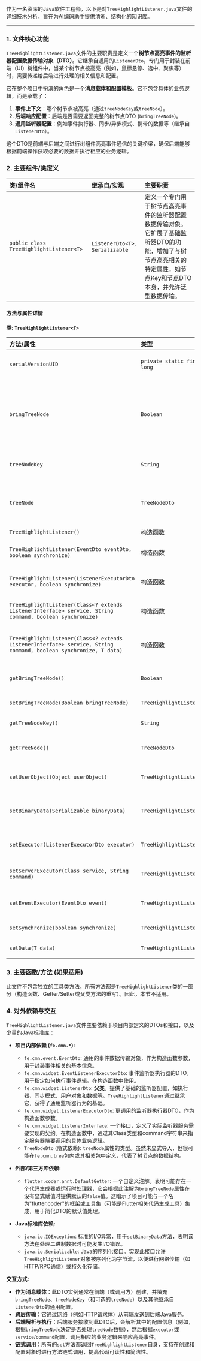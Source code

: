 作为一名资深的Java软件工程师，以下是对`TreeHighlightListener.java`文件的详细技术分析，旨在为AI编码助手提供清晰、结构化的知识库。

---

### 1. 文件核心功能
`TreeHighlightListener.java`文件的主要职责是定义一个**树节点高亮事件的监听器配置数据传输对象（DTO）**。它继承自通用的`ListenerDto`，专门用于封装在前端（UI）树组件中，当某个树节点被高亮（例如，鼠标悬停、选中、聚焦等）时，需要传递给后端进行处理的相关信息和配置。

它在整个项目中扮演的角色是一个**消息载体和配置模板**。它不包含具体的业务逻辑，而是承载了：
1.  **事件上下文**：哪个树节点被高亮（通过`treeNodeKey`或`treeNode`）。
2.  **后端响应配置**：后端是否需要返回完整的树节点DTO (`bringTreeNode`)。
3.  **通用监听器配置**：例如事件执行器、同步/异步模式、携带的数据等（继承自`ListenerDto`）。

这个DTO是前端与后端之间进行树组件高亮事件通信的关键桥梁，确保后端能够根据前端操作获取必要的数据并执行相应的业务逻辑。

### 2. 主要组件/类定义

| 类/组件名 | 继承自/实现 | 主要职责 |
| :--- | :--- | :--- |
| `public class TreeHighlightListener<T>` | `ListenerDto<T>`, `Serializable` | 定义一个专门用于树节点高亮事件的监听器配置数据传输对象。它扩展了基础监听器DTO的功能，增加了与树节点高亮相关的特定属性，如节点Key和节点DTO本身，并允许泛型数据传输。 |

#### 方法与属性详情

**类: `TreeHighlightListener<T>`**

| 方法/属性 | 类型 | 描述 |
| :--- | :--- | :--- |
| `serialVersionUID` | `private static final long` | 用于序列化的版本UID，确保序列化和反序列化过程中的兼容性。 |
| `bringTreeNode` | `Boolean` | **属性**：一个布尔值，表示在触发此监听器时，前端是否需要将完整的树节点DTO数据一同返回给后端。 `@DefaultGetter("false")` 注解指示其默认值为`false`。 |
| `treeNodeKey` | `String` | **属性**：高亮树节点的唯一标识符（Key），由前端在触发事件时传递过来。 |
| `treeNode` | `TreeNodeDto` | **属性**：高亮树节点的完整数据传输对象。仅当`bringTreeNode`为`true`时，前端才会填充并返回此DTO。 |
| `TreeHighlightListener()` | 构造函数 | 默认构造函数。 |
| `TreeHighlightListener(EventDto eventDto, boolean synchronize)` | 构造函数 | 使用事件DTO和同步标志构造，调用父类构造函数。 |
| `TreeHighlightListener(ListenerExecutorDto executor, boolean synchronize)` | 构造函数 | 使用监听器执行器DTO和同步标志构造，调用父类构造函数。 |
| `TreeHighlightListener(Class<? extends ListenerInterface> service, String command, boolean synchronize)` | 构造函数 | 使用服务端服务类、命令和同步标志构造，调用父类构造函数。 |
| `TreeHighlightListener(Class<? extends ListenerInterface> service, String command, boolean synchronize, T data)` | 构造函数 | 使用服务端服务类、命令、同步标志和泛型数据构造，调用父类构造函数。 |
| `getBringTreeNode()` | `Boolean` | 获取`bringTreeNode`属性的值，即是否要求返回树节点DTO。 |
| `setBringTreeNode(Boolean bringTreeNode)` | `TreeHighlightListener<T>` | 设置`bringTreeNode`属性的值，支持链式调用。 |
| `getTreeNodeKey()` | `String` | 获取`treeNodeKey`属性的值，即高亮树节点的Key。 |
| `getTreeNode()` | `TreeNodeDto` | 获取`treeNode`属性的值，即高亮树节点的完整DTO。 |
| `setUserObject(Object userObject)` | `TreeHighlightListener<T>` | **重写**父类方法，设置用户自定义对象，并保持链式调用。 |
| `setBinaryData(Serializable binaryData)` | `TreeHighlightListener<T>` | **重写**父类方法，设置二进制数据，并保持链式调用。可能会抛出`IOException`。 |
| `setExecutor(ListenerExecutorDto executor)` | `TreeHighlightListener<T>` | **重写**父类方法，设置监听器执行器，并保持链式调用。 |
| `setServerExecutor(Class service, String command)` | `TreeHighlightListener<T>` | **重写**父类方法，设置服务端执行的服务和命令，并保持链式调用。 |
| `setEventExecutor(EventDto event)` | `TreeHighlightListener<T>` | **重写**父类方法，设置事件执行器，并保持链式调用。 |
| `setSynchronize(boolean synchronize)` | `TreeHighlightListener<T>` | **重写**父类方法，设置同步标志，并保持链式调用。 |
| `setData(T data)` | `TreeHighlightListener<T>` | **重写**父类方法，设置泛型数据，并保持链式调用。 |

### 3. 主要函数/方法 (如果适用)
此文件不包含独立的工具类方法，所有方法都是`TreeHighlightListener`类的一部分（构造函数、Getter/Setter或父类方法的重写）。因此，本节不适用。

### 4. 对外依赖与交互
`TreeHighlightListener.java`文件主要依赖于项目内部定义的DTOs和接口，以及少量的Java标准库：

*   **项目内部依赖 (`fe.cmn.*`):**
    *   `fe.cmn.event.EventDto`: 通用的事件数据传输对象，作为构造函数参数，用于封装事件相关的基本信息。
    *   `fe.cmn.widget.EventListenerExecutorDto`: 事件监听器执行器的DTO，用于指定如何执行事件逻辑。在构造函数中使用。
    *   `fe.cmn.widget.ListenerDto`: **父类**。提供了基础的监听器配置，如执行器、同步模式、用户对象和数据等。`TreeHighlightListener`通过继承它，获得了通用监听器行为的基础。
    *   `fe.cmn.widget.ListenerExecutorDto`: 更通用的监听器执行器DTO，作为构造函数参数。
    *   `fe.cmn.widget.ListenerInterface`: 一个接口，定义了实际监听器服务需要实现的契约。在构造函数中，通过其Class类型和command字符串来指定服务器端要调用的具体业务逻辑。
    *   `TreeNodeDto` (隐式依赖): `treeNode`属性的类型。虽然未显式导入，但很可能在`fe.cmn.tree`包内或其相关包中定义，代表了树节点的数据结构。

*   **外部/第三方库依赖:**
    *   `flutter.coder.annt.DefaultGetter`: 一个自定义注解。表明可能存在一个代码生成器或运行时处理器，它会根据此注解为`bringTreeNode`属性在没有显式赋值时提供默认的`false`值。这暗示了项目可能与一个名为"flutter.coder"的框架或工具集（可能是Flutter相关代码生成工具）集成，用于简化DTO的默认值处理。

*   **Java标准库依赖:**
    *   `java.io.IOException`: 标准的I/O异常，用于`setBinaryData`方法，表明该方法在处理二进制数据时可能发生I/O错误。
    *   `java.io.Serializable`: Java的序列化接口。实现此接口允许`TreeHighlightListener`对象被序列化为字节流，以便进行网络传输（如HTTP/RPC通信）或持久化存储。

**交互方式:**
*   **作为消息载体**：此DTO实例通常在前端（或调用方）创建，并填充`bringTreeNode`、`treeNodeKey`（和可选的`treeNode`）以及其他继承自`ListenerDto`的通用配置。
*   **跨层传输**：它通过网络（例如HTTP请求体）从前端发送到后端Java服务。
*   **后端解析与执行**：后端服务接收到此DTO后，会解析其中的配置信息（例如，根据`bringTreeNode`决定是否处理`treeNode`数据），然后根据`executor`或`service`/`command`配置，调用相应的业务逻辑来响应高亮事件。
*   **链式调用**：所有的`set`方法都返回`TreeHighlightListener`自身，支持在创建和配置对象时进行方法链式调用，提高代码可读性和简洁性。

